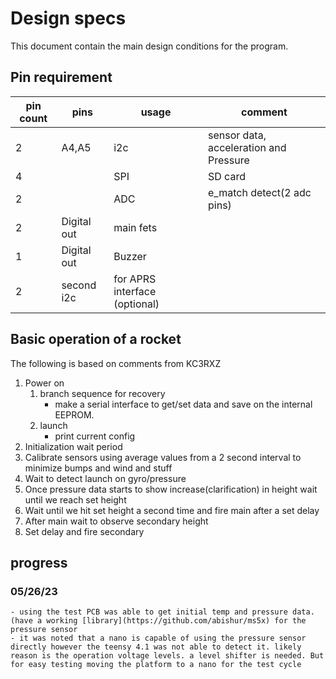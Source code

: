 # Design specs

This document contain the main design conditions for the program. 

## Pin requirement

|pin count| pins | usage | comment|
|---|---|---|---|
2 | A4,A5 | i2c | sensor data, acceleration and Pressure
4 | | SPI | SD card
2 | | ADC |e_match detect(2 adc pins)
2 | Digital out | main fets
1 | Digital out | Buzzer
2 | second i2c | for APRS interface (optional)

## Basic operation of a rocket

The following is based on comments from KC3RXZ
 
1. Power on
	1. branch sequence for recovery
		- make a serial interface to get/set data and save on the internal EEPROM.
	2. launch
		- print current config
2. Initialization wait period 
3. Calibrate sensors using average values from a 2 second interval to minimize bumps and wind and stuff
4. Wait to detect launch on gyro/pressure
5. Once pressure data starts to show increase(clarification) in height wait until we reach set height
6. Wait until we hit set height a second time and fire main after a set delay
7. After main wait to observe secondary height
8. Set delay and fire secondary


## progress 

### 05/26/23

	- using the test PCB was able to get initial temp and pressure data. (have a working [library](https://github.com/abishur/ms5x) for the pressure sensor
	- it was noted that a nano is capable of using the pressure sensor directly however the teensy 4.1 was not able to detect it. likely reason is the operation voltage levels. a level shifter is needed. But for easy testing moving the platform to a nano for the test cycle 
	
